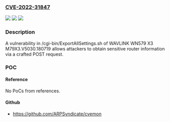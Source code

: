 ### [CVE-2022-31847](https://cve.mitre.org/cgi-bin/cvename.cgi?name=CVE-2022-31847)
![](https://img.shields.io/static/v1?label=Product&message=n%2Fa&color=blue)
![](https://img.shields.io/static/v1?label=Version&message=n%2Fa&color=blue)
![](https://img.shields.io/static/v1?label=Vulnerability&message=n%2Fa&color=brighgreen)

### Description

A vulnerability in /cgi-bin/ExportAllSettings.sh of WAVLINK WN579 X3 M79X3.V5030.180719 allows attackers to obtain sensitive router information via a crafted POST request.

### POC

#### Reference
No PoCs from references.

#### Github
- https://github.com/ARPSyndicate/cvemon

